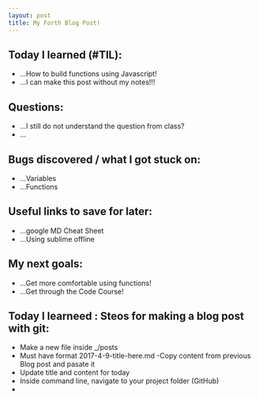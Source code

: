 ```yaml
---
layout: post
title: My Forth Blog Post!
---
```



## Today I learned (#TIL):

- ...How to build functions using Javascript!
- ...I can make this post without my notes!!!

## Questions:

- ...I still do not understand the question from class?
- ...

## Bugs discovered / what I got stuck on:

- ...Variables 
- ...Functions

## Useful links to save for later:

- ...google MD Cheat Sheet
- ...Using sublime offline

## My next goals:

- ...Get more comfortable using functions!
- ...Get through the Code Course!

## Today I learneed : Steos for making a blog post with git:

- Make a new file inside _/posts
- Must have format 2017-4-9-title-here.md
-Copy content from previous Blog post and pasate it
- Update title and content for today
- Inside command line, navigate to your project folder (GitHub)
-